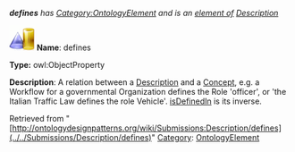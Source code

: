 ___defines__ has [Category:OntologyElement](../../Category/OntologyElement "Category:OntologyElement") and is an [element of](../../Property/ElementOf "Property:ElementOf") [Description](../../Submissions/Description "Submissions:Description")_


  




[![ObjectProperty](../../images/thumb/c/c3/ObjectProperty.gif/45px-ObjectProperty.gif)](../../Image/ObjectProperty.gif "ObjectProperty")
__Name__: defines 


__Type:__ owl:ObjectProperty 


__Description__: A relation between a  [Description](../../Image/Description.jpg "Submissions:Description/Description") and a  [Concept](../../Community/FrancoisScharffe_about_ConceptGroup "Submissions:Description/Concept"), e.g. a Workflow for a governmental Organization defines the Role 'officer', or 'the Italian Traffic Law defines the role Vehicle'.  [isDefinedIn](../../Submissions/Description/isDefinedIn "Submissions:Description/isDefinedIn") is its inverse. 





Retrieved from "[http://ontologydesignpatterns.org/wiki/Submissions:Description/defines](../../Submissions/Description/defines)"
 [Category](http://ontologydesignpatterns.org/wiki/Special:Categories "Special:Categories"): [OntologyElement](../../Category/OntologyElement "Category:OntologyElement")